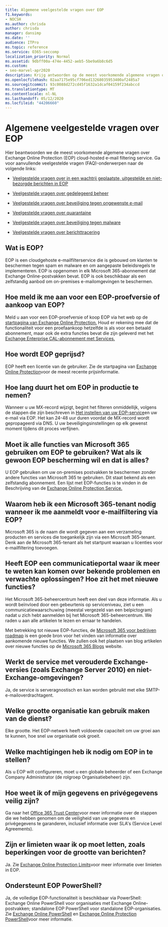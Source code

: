```yaml
---
title: Algemene veelgestelde vragen over EOP
f1.keywords:
- NOCSH
ms.author: chrisda
author: chrisda
manager: dansimp
ms.date: ''
audience: ITPro
ms.topic: reference
ms.service: O365-seccomp
localization_priority: Normal
ms.assetid: 9dbff00a-474e-4452-aeb5-5be9a6b8c6d5
ms.custom:
- seo-marvel-apr2020
description: Krijg antwoorden op de meest voorkomende algemene vragen over de Cloud-hosted e-mailfilteringservice (Exchange Online Protection) in de cloud.
ms.openlocfilehash: 02aa7175e95cf706ed13268035953400af2485a7
ms.sourcegitcommit: 93c0088d272cd45f1632a1dcaf04159f234abccd
ms.translationtype: MT
ms.contentlocale: nl-NL
ms.lasthandoff: 05/12/2020
ms.locfileid: "44206660"
---
```

# <a name="eop-general-faq"></a>Algemene veelgestelde vragen over EOP

Hier beantwoorden we de meest voorkomende algemene vragen over Exchange Online Protection (EOP) cloud-hosted e-mail filtering service. Ga voor aanvullende veelgestelde vragen (FAQ)-onderwerpen naar de volgende links:

- [Veelgestelde vragen over in een wachtrij geplaatste, uitgestelde en niet-bezorgde berichten in EOP](eop-queued-deferred-and-bounced-messages-faq.md)

- [Veelgestelde vragen over gedelegeerd beheer](delegated-administration-faq.md)

- [Veelgestelde vragen over beveiliging tegen ongewenste e-mail](anti-spam-protection-faq.md)

- [Veelgestelde vragen over quarantaine](quarantine-faq.md)

- [Veelgestelde vragen over beveiliging tegen malware](anti-malware-protection-faq-eop.md)

- [Veelgestelde vragen over berichttracering](https://docs.microsoft.com/exchange/monitoring/trace-an-email-message/message-trace-faq)

## <a name="what-is-eop"></a>Wat is EOP?

EOP is een cloudgehoste e-mailfilterservice die is gebouwd om klanten te beschermen tegen spam en malware en om aangepaste beleidsregels te implementeren. EOP is opgenomen in elk Microsoft 365-abonnement dat Exchange Online-postvakken bevat. EOP is ook beschikbaar als een zelfstandig aanbod om on-premises e-mailomgevingen te beschermen.

## <a name="how-do-i-sign-up-for-an-eop-trial-or-purchase-eop"></a>Hoe meld ik me aan voor een EOP-proefversie of aankoop van EOP?

Meld u aan voor een EOP-proefversie of koop EOP via het web op de [startpagina van Exchange Online Protection.](https://products.office.com/exchange/exchange-email-security-spam-protection) Houd er rekening mee dat de functionaliteit voor een proefaankoop hetzelfde is als voor een betaald abonnement, maar ook de extra functies bevat die zijn geleverd met het [Exchange Enterprise CAL-abonnement met Services.](https://products.office.com/exchange/microsoft-exchange-server-licensing-licensing-overview)

## <a name="how-is-eop-priced"></a>Hoe wordt EOP geprijsd?

EOP heeft een licentie van de gebruiker. Zie de startpagina van [Exchange Online Protection](https://products.office.com/exchange/exchange-email-security-spam-protection)voor de meest recente prijsinformatie.

## <a name="how-long-does-it-take-to-put-eop-into-production"></a>Hoe lang duurt het om EOP in productie te nemen?

Wanneer u uw MX-record wijzigt, begint het filteren onmiddellijk, volgens de stappen die zijn beschreven in [Het instellen van uw EOP-service](set-up-your-eop-service.md)en uw e-mail via EOP. Het kan 24-48 uur duren voordat de MX-record wordt gepropageerd via DNS. U uw beveiligingsinstellingen op elk gewenst moment tijdens dit proces verfijnen.

## <a name="do-i-have-to-use-all-features-of-microsoft-365-to-use-eop-what-if-i-just-want-eop-protection-and-thats-all"></a>Moet ik alle functies van Microsoft 365 gebruiken om EOP te gebruiken? Wat als ik gewoon EOP bescherming wil en dat is alles?

U EOP gebruiken om uw on-premises postvakken te beschermen zonder andere functies van Microsoft 365 te gebruiken. Dit staat bekend als een zelfstandig abonnement. Een lijst met EOP-functies is te vinden in de Beschrijving van de [Exchange Online Protection Service.](https://docs.microsoft.com/office365/servicedescriptions/exchange-online-protection-service-description/exchange-online-protection-service-description)

## <a name="why-do-i-need-a-microsoft-365-tenant-when-signing-up-for-email-filtering-through-eop"></a>Waarom heb ik een Microsoft 365-tenant nodig wanneer ik me aanmeldt voor e-mailfiltering via EOP?

Microsoft 365 is de naam die wordt gegeven aan een verzameling producten en services die toegankelijk zijn via een Microsoft 365-tenant. Denk aan de Microsoft 365-tenant als het startpunt waaraan u licenties voor e-mailfiltering toevoegen.

## <a name="does-eop-have-a-communication-portal-where-i-can-find-out-about-known-issues-and-expected-resolutions-what-about-new-features"></a>Heeft EOP een communicatieportal waar ik meer te weten kan komen over bekende problemen en verwachte oplossingen? Hoe zit het met nieuwe functies?

Het Microsoft 365-beheercentrum heeft een deel van deze informatie. Als u wordt beïnvloed door een gebeurtenis op serviceniveau, ziet u een communicatiewaarschuwing (meestal vergezeld van een belpictogram) nadat u zich hebt aanmelden bij het Microsoft 365-beheercentrum. We raden u aan alle artikelen te lezen en ernaar te handelen.

Met betrekking tot nieuwe EOP-functies, de [Microsoft 365 voor bedrijven roadmap](https://www.microsoft.com/microsoft-365/roadmap?filters=O365) is een goede bron voor het vinden van informatie over aankomende nieuwe functies. We zullen ook het plaatsen van blog artikelen over nieuwe functies op de [Microsoft 365 Blogs](https://www.microsoft.com/microsoft-365/blog/) website.

## <a name="does-the-service-work-with-legacy-exchange-versions-such-as-exchange-server-2010-and-non-exchange-environments"></a>Werkt de service met verouderde Exchange-versies (zoals Exchange Server 2010) en niet-Exchange-omgevingen?

Ja, de service is serveragnostisch en kan worden gebruikt met elke SMTP-e-mailoverdrachtagent.

## <a name="what-size-organization-can-use-the-service"></a>Welke grootte organisatie kan gebruik maken van de dienst?

Elke grootte. Het EOP-netwerk heeft voldoende capaciteit om uw groei aan te kunnen, hoe snel uw organisatie ook groeit.

## <a name="what-permissions-do-i-need-to-set-up-eop"></a>Welke machtigingen heb ik nodig om EOP in te stellen?

Als u EOP wilt configureren, moet u een globale beheerder of een Exchange Company Administrator (de rolgroep Organisatiebeheer) zijn.

## <a name="how-do-i-know-my-data-and-private-information-are-safe"></a>Hoe weet ik of mijn gegevens en privégegevens veilig zijn?

Ga naar het [Office 365 Trust Center](https://www.microsoft.com/trust-center)voor meer informatie over de stappen die we hebben genomen om de veiligheid van uw gegevens en privégegevens te garanderen, inclusief informatie over SLA's (Service Level Agreements).

## <a name="are-there-any-limits-i-should-be-aware-of-such-as-message-size-limitations"></a>Zijn er limieten waar ik op moet letten, zoals beperkingen voor de grootte van berichten?

Ja. Zie [Exchange Online Protection Limits](https://docs.microsoft.com/office365/servicedescriptions/exchange-online-protection-service-description/exchange-online-protection-limits)voor meer informatie over limieten in EOP.

## <a name="does-eop-support-powershell"></a>Ondersteunt EOP PowerShell?

Ja, de volledige EOP-functionaliteit is beschikbaar via PowerShell: Exchange Online PowerShell voor organisaties met Exchange Online-postvakken; standalone EOP PowerShell voor standalone EOP-organisaties. Zie [Exchange Online PowerShell](https://docs.microsoft.com/powershell/exchange/exchange-online/exchange-online-powershell) en [Exchange Online Protection PowerShell](https://docs.microsoft.com/powershell/exchange/exchange-eop/exchange-online-protection-powershell)voor meer informatie.
